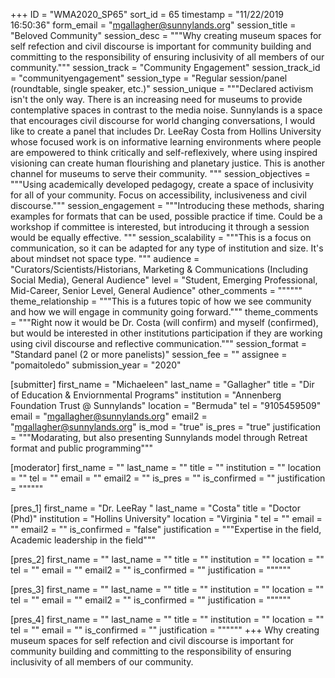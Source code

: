 +++
ID = "WMA2020_SP65"
sort_id = 65
timestamp = "11/22/2019 16:50:36"
form_email = "mgallagher@sunnylands.org"
session_title = "Beloved Community"
session_desc = """Why creating museum spaces for self refection and civil discourse is important for community building and committing to the responsibility of ensuring  inclusivity of all members of our community."""
session_track = "Community Engagement"
session_track_id = "communityengagement"
session_type = "Regular session/panel (roundtable, single speaker, etc.)"
session_unique = """Declared activism isn't the only way. There is an increasing need for museums to provide contemplative spaces in contrast to the media noise. Sunnylands is a space that encourages civil discourse for world changing conversations, I would like to create a panel that includes Dr. LeeRay Costa from Hollins University whose focused work is on informative learning environments where people are empowered to think critically and self-reflexively, where using inspired visioning can create human flourishing and planetary justice.  This is another channel for museums to serve their community. """
session_objectives = """Using academically developed pedagogy, create a space of inclusivity for all of your community. Focus on accessibility, inclusiveness and civil discourse."""
session_engagement = """Introducing these methods, sharing examples for formats that can be used, possible practice if time. Could be a workshop if committee is interested, but introducing it through a session would be equally effective. """
session_scalability = """This is a focus on communication, so it can be adapted for any type of institution and size. It's about mindset not space type. """
audience = "Curators/Scientists/Historians, Marketing & Communications (Including Social Media), General Audience"
level = "Student, Emerging Professional, Mid-Career, Senior Level, General Audience"
other_comments = """"""
theme_relationship = """This is a futures topic of how we see community and how we will engage in community going forward."""
theme_comments = """Right now it would be Dr. Costa (will confirm) and myself (confirmed), but would be interested in other institutions participation if they are working using civil discourse and reflective communication."""
session_format = "Standard panel (2 or more panelists)"
session_fee = ""
assignee = "pomaitoledo"
submission_year = "2020"

[submitter]
first_name = "Michaeleen"
last_name = "Gallagher"
title = "Dir of Education & Enviornmental Programs"
institution = "Annenberg Foundation Trust @ Sunnylands"
location = "Bermuda"
tel = "9105459509"
email = "mgallagher@sunnylands.org"
email2 = "mgallagher@sunnylands.org"
is_mod = "true"
is_pres = "true"
justification = """Modarating, but also presenting Sunnylands model through Retreat format and public programming"""

[moderator]
first_name = ""
last_name = ""
title = ""
institution = ""
location = ""
tel = ""
email = ""
email2 = ""
is_pres = ""
is_confirmed = ""
justification = """"""

[pres_1]
first_name = "Dr. LeeRay "
last_name = "Costa"
title = "Doctor (Phd)"
institution = "Hollins University"
location = "Virginia "
tel = ""
email = ""
email2 = ""
is_confirmed = "false"
justification = """Expertise in the field, Academic leadership in the field"""

[pres_2]
first_name = ""
last_name = ""
title = ""
institution = ""
location = ""
tel = ""
email = ""
email2 = ""
is_confirmed = ""
justification = """"""

[pres_3]
first_name = ""
last_name = ""
title = ""
institution = ""
location = ""
tel = ""
email = ""
email2 = ""
is_confirmed = ""
justification = """"""

[pres_4]
first_name = ""
last_name = ""
title = ""
institution = ""
location = ""
tel = ""
email = ""
is_confirmed = ""
justification = """"""
+++
Why creating museum spaces for self refection and civil discourse is important for community building and committing to the responsibility of ensuring  inclusivity of all members of our community.
